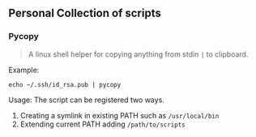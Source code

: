 ## Personal Collection of scripts 

### Pycopy
> A linux shell helper for copying anything from stdin `|` to clipboard.

Example:

```
echo ~/.ssh/id_rsa.pub | pycopy
```

Usage:
The script can be registered two ways. 

1. Creating a symlink in existing PATH such as `/usr/local/bin`
2. Extending current PATH adding `/path/to/scripts` 

